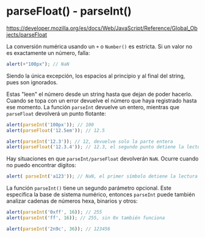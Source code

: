 # parseFloat() - parseInt()

https://developer.mozilla.org/es/docs/Web/JavaScript/Reference/Global_Objects/parseFloat

La conversión numérica usando un `+` o `Number()` es estricta. Si un valor no es exactamente un número, falla:

```js
alert(+"100px"); // NaN
```

Siendo la única excepción, los espacios al principio y al final del string, pues son ignorados.

Estas "leen" el número desde un string hasta que dejan de poder hacerlo. Cuando se topa con un error devuelve el número que haya registrado hasta ese momento. La función `parseInt` devuelve un entero, mientras que `parseFloat` devolverá un punto flotante:

```js
alert(parseInt('100px')); // 100
alert(parseFloat('12.5em')); // 12.5

alert(parseInt('12.3')); // 12, devuelve solo la parte entera
alert(parseFloat('12.3.4')); // 12.3, el segundo punto detiene la lectura
```

Hay situaciones en que `parseInt/parseFloat` devolverán `NaN`. Ocurre cuando no puedo encontrar dígitos:

```js
alert( parseInt('a123')); // NaN, el primer símbolo detiene la lectura
```

La función `parseInt()` tiene un segundo parámetro opcional. Este especifica la base de sistema numérico, entonces `parseInt` puede también analizar cadenas de números hexa, binarios y otros:

```js
alert(parseInt('0xff', 16)); // 255
alert(parseInt('ff', 16)); // 255, sin 0x también funciona

alert(parseInt('2n9c', 36)); // 123456
```
